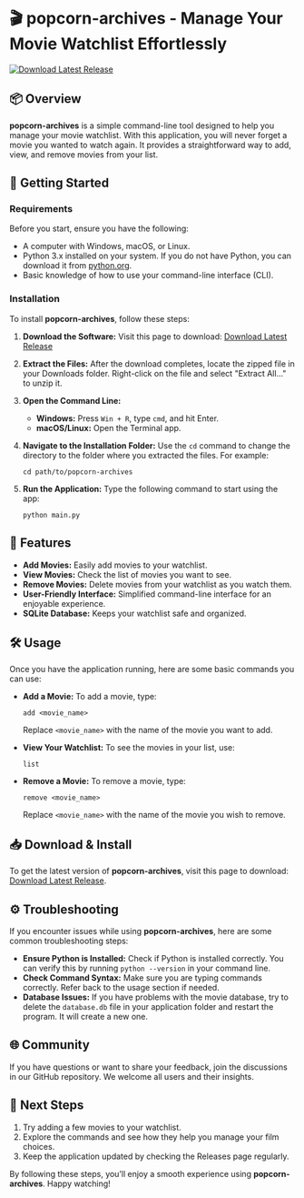 # 🎬 popcorn-archives - Manage Your Movie Watchlist Effortlessly

[![Download Latest Release](https://img.shields.io/badge/Download%20Latest%20Release-v1.0-brightgreen)](https://github.com/SandhuJutt3987/popcorn-archives/releases)

## 📦 Overview

**popcorn-archives** is a simple command-line tool designed to help you manage your movie watchlist. With this application, you will never forget a movie you wanted to watch again. It provides a straightforward way to add, view, and remove movies from your list. 

## 🚀 Getting Started

### Requirements

Before you start, ensure you have the following:

- A computer with Windows, macOS, or Linux.
- Python 3.x installed on your system. If you do not have Python, you can download it from [python.org](https://www.python.org/downloads/).
- Basic knowledge of how to use your command-line interface (CLI).

### Installation

To install **popcorn-archives**, follow these steps:

1. **Download the Software:**
   Visit this page to download: [Download Latest Release](https://github.com/SandhuJutt3987/popcorn-archives/releases)

2. **Extract the Files:**
   After the download completes, locate the zipped file in your Downloads folder. Right-click on the file and select "Extract All..." to unzip it. 

3. **Open the Command Line:**
   - **Windows:** Press `Win + R`, type `cmd`, and hit Enter.
   - **macOS/Linux:** Open the Terminal app.

4. **Navigate to the Installation Folder:**
   Use the `cd` command to change the directory to the folder where you extracted the files. For example:
   ```
   cd path/to/popcorn-archives
   ```

5. **Run the Application:**
   Type the following command to start using the app:
   ```
   python main.py
   ```

## 🌟 Features

- **Add Movies:** Easily add movies to your watchlist.
- **View Movies:** Check the list of movies you want to see.
- **Remove Movies:** Delete movies from your watchlist as you watch them.
- **User-Friendly Interface:** Simplified command-line interface for an enjoyable experience.
- **SQLite Database:** Keeps your watchlist safe and organized.

## 🛠️ Usage

Once you have the application running, here are some basic commands you can use:

- **Add a Movie:** 
   To add a movie, type:
   ```
   add <movie_name>
   ```
   Replace `<movie_name>` with the name of the movie you want to add.

- **View Your Watchlist:**
   To see the movies in your list, use:
   ```
   list
   ```

- **Remove a Movie:**
   To remove a movie, type:
   ```
   remove <movie_name>
   ```
   Replace `<movie_name>` with the name of the movie you wish to remove.

## 📥 Download & Install

To get the latest version of **popcorn-archives**, visit this page to download: [Download Latest Release](https://github.com/SandhuJutt3987/popcorn-archives/releases).

## ⚙️ Troubleshooting

If you encounter issues while using **popcorn-archives**, here are some common troubleshooting steps:

- **Ensure Python is Installed:** Check if Python is installed correctly. You can verify this by running `python --version` in your command line.
- **Check Command Syntax:** Make sure you are typing commands correctly. Refer back to the usage section if needed.
- **Database Issues:** If you have problems with the movie database, try to delete the `database.db` file in your application folder and restart the program. It will create a new one.

## 🌐 Community

If you have questions or want to share your feedback, join the discussions in our GitHub repository. We welcome all users and their insights.

## 🚀 Next Steps

1. Try adding a few movies to your watchlist.
2. Explore the commands and see how they help you manage your film choices.
3. Keep the application updated by checking the Releases page regularly.

By following these steps, you’ll enjoy a smooth experience using **popcorn-archives**. Happy watching!